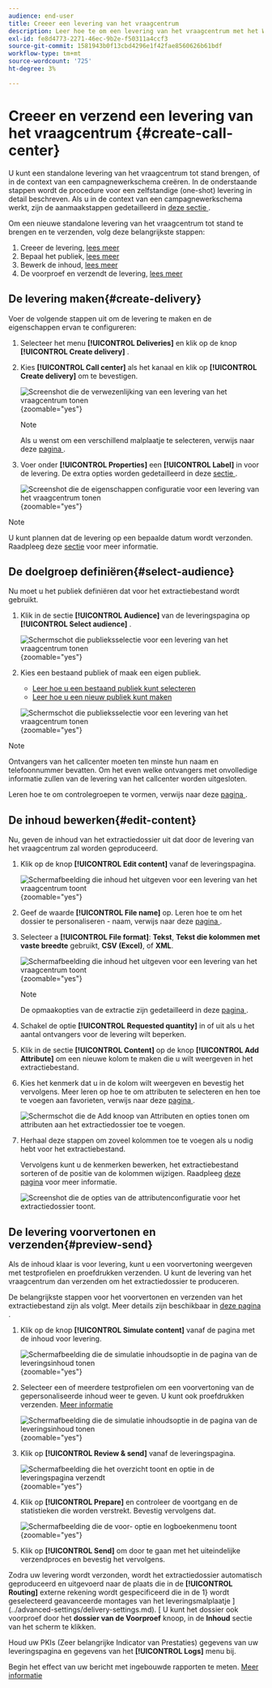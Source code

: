 ```yaml
---
audience: end-user
title: Creeer een levering van het vraagcentrum
description: Leer hoe te om een levering van het vraagcentrum met het Web van Adobe Campaign te creëren
exl-id: fe8d4773-2271-46ec-9b2e-f50311a4ccf3
source-git-commit: 1581943b0f13cbd4296e1f42fae8560626b61bdf
workflow-type: tm+mt
source-wordcount: '725'
ht-degree: 3%

---
```


# Creeer en verzend een levering van het vraagcentrum {#create-call-center}

U kunt een standalone levering van het vraagcentrum tot stand brengen, of in de context van een campagnewerkschema creëren. In de onderstaande stappen wordt de procedure voor een zelfstandige (one-shot) levering in detail beschreven. Als u in de context van een campagnewerkschema werkt, zijn de aanmaakstappen gedetailleerd in [ deze sectie ](../workflows/activities/channels.md#create-a-delivery-in-a-campaign-workflow).

Om een nieuwe standalone levering van het vraagcentrum tot stand te brengen en te verzenden, volg deze belangrijkste stappen:

1. Creeer de levering, [ lees meer ](#create-delivery)
1. Bepaal het publiek, [ lees meer ](#select-audience)
1. Bewerk de inhoud, [ lees meer ](#edit-content)
1. De voorproef en verzendt de levering, [ lees meer ](#preview-send)

## De levering maken{#create-delivery}

Voer de volgende stappen uit om de levering te maken en de eigenschappen ervan te configureren:

1. Selecteer het menu **[!UICONTROL Deliveries]** en klik op de knop **[!UICONTROL Create delivery]** .

1. Kies **[!UICONTROL Call center]** als het kanaal en klik op **[!UICONTROL Create delivery]** om te bevestigen.

   ![ Screenshot die de verwezenlijking van een levering van het vraagcentrum tonen ](assets/cc-create.png){zoomable="yes"}

   >[!NOTE]
   >
   >Als u wenst om een verschillend malplaatje te selecteren, verwijs naar deze [ pagina ](../msg/delivery-template.md).

1. Voer onder **[!UICONTROL Properties]** een **[!UICONTROL Label]** in voor de levering. De extra opties worden gedetailleerd in deze [ sectie ](../email/create-email.md#create-email).

   ![ Screenshot die de eigenschappen configuratie voor een levering van het vraagcentrum tonen ](assets/cc-properties.png){zoomable="yes"}

>[!NOTE]
>
>U kunt plannen dat de levering op een bepaalde datum wordt verzonden. Raadpleeg deze [sectie](../msg/gs-deliveries.md#gs-schedule) voor meer informatie.

## De doelgroep definiëren{#select-audience}

Nu moet u het publiek definiëren dat voor het extractiebestand wordt gebruikt.

1. Klik in de sectie **[!UICONTROL Audience]** van de leveringspagina op **[!UICONTROL Select audience]** .

   ![ Schermschot die publieksselectie voor een levering van het vraagcentrum tonen ](assets/cc-audience.png){zoomable="yes"}

1. Kies een bestaand publiek of maak een eigen publiek.

   * [Leer hoe u een bestaand publiek kunt selecteren](../audience/add-audience.md)
   * [Leer hoe u een nieuw publiek kunt maken](../audience/one-time-audience.md)

   ![ Schermschot die publieksselectie voor een levering van het vraagcentrum tonen ](assets/cc-audience2.png){zoomable="yes"}

>[!NOTE]
>
>Ontvangers van het callcenter moeten ten minste hun naam en telefoonnummer bevatten. Om het even welke ontvangers met onvolledige informatie zullen van de levering van het callcenter worden uitgesloten.
>
>Leren hoe te om controlegroepen te vormen, verwijs naar deze [ pagina ](../audience/control-group.md).

## De inhoud bewerken{#edit-content}

Nu, geven de inhoud van het extractiedossier uit dat door de levering van het vraagcentrum zal worden geproduceerd.

1. Klik op de knop **[!UICONTROL Edit content]** vanaf de leveringspagina.

   ![ Schermafbeelding die inhoud het uitgeven voor een levering van het vraagcentrum toont ](assets/cc-content0.png){zoomable="yes"}

1. Geef de waarde **[!UICONTROL File name]** op. Leren hoe te om het dossier te personaliseren - naam, verwijs naar deze [ pagina ](../personalization/personalize.md).

1. Selecteer a **[!UICONTROL File format]**: **Tekst**, **Tekst die kolommen met vaste breedte** gebruikt, **CSV (Excel)**, of **XML**.

   ![ Schermafbeelding die inhoud het uitgeven voor een levering van het vraagcentrum toont ](assets/cc-content.png){zoomable="yes"}

   >[!NOTE]
   >
   >De opmaakopties van de extractie zijn gedetailleerd in deze [ pagina ](../direct-mail/content-direct-mail.md#properties).

1. Schakel de optie **[!UICONTROL Requested quantity]** in of uit als u het aantal ontvangers voor de levering wilt beperken.

1. Klik in de sectie **[!UICONTROL Content]** op de knop **[!UICONTROL Add Attribute]** om een nieuwe kolom te maken die u wilt weergeven in het extractiebestand.

1. Kies het kenmerk dat u in de kolom wilt weergeven en bevestig het vervolgens. Meer leren op hoe te om attributen te selecteren en hen toe te voegen aan favorieten, verwijs naar deze [ pagina ](../get-started/attributes.md).

   ![ Schermschot die de Add knoop van Attributen en opties tonen om attributen aan het extractiedossier toe te voegen.](assets/cc-add-attribute.png)

1. Herhaal deze stappen om zoveel kolommen toe te voegen als u nodig hebt voor het extractiebestand.

   Vervolgens kunt u de kenmerken bewerken, het extractiebestand sorteren of de positie van de kolommen wijzigen. Raadpleeg [deze pagina](../direct-mail/content-direct-mail.md#content) voor meer informatie.

   ![ Screenshot die de opties van de attributenconfiguratie voor het extractiedossier toont.](assets/cc-content-attributes.png)

## De levering voorvertonen en verzenden{#preview-send}

Als de inhoud klaar is voor levering, kunt u een voorvertoning weergeven met testprofielen en proefdrukken verzenden. U kunt de levering van het vraagcentrum dan verzenden om het extractiedossier te produceren.

De belangrijkste stappen voor het voorvertonen en verzenden van het extractiebestand zijn als volgt. Meer details zijn beschikbaar in [ deze pagina ](../direct-mail/send-direct-mail.md).

1. Klik op de knop **[!UICONTROL Simulate content]** vanaf de pagina met de inhoud voor levering.

   ![ Schermafbeelding die de simulatie inhoudsoptie in de pagina van de leveringsinhoud tonen ](assets/cc-simulate0.png){zoomable="yes"}

1. Selecteer een of meerdere testprofielen om een voorvertoning van de gepersonaliseerde inhoud weer te geven. U kunt ook proefdrukken verzenden. [Meer informatie](../direct-mail/send-direct-mail.md#preview-dm)

   ![ Schermafbeelding die de simulatie inhoudsoptie in de pagina van de leveringsinhoud tonen ](assets/cc-simulate.png){zoomable="yes"}

1. Klik op **[!UICONTROL Review & send]** vanaf de leveringspagina.

   ![ Schermafbeelding die het overzicht toont en optie in de leveringspagina verzendt ](assets/cc-review-send.png){zoomable="yes"}

1. Klik op **[!UICONTROL Prepare]** en controleer de voortgang en de statistieken die worden verstrekt. Bevestig vervolgens dat.

   ![ Schermafbeelding die de voor- optie en logboekenmenu toont ](assets/cc-prepare.png){zoomable="yes"}

1. Klik op **[!UICONTROL Send]** om door te gaan met het uiteindelijke verzendproces en bevestig het vervolgens.

Zodra uw levering wordt verzonden, wordt het extractiedossier automatisch geproduceerd en uitgevoerd naar de plaats die in de **[!UICONTROL Routing]** externe rekening wordt gespecificeerd die in de 1} wordt geselecteerd geavanceerde montages van het leveringsmalplaatje ](../advanced-settings/delivery-settings.md). [ U kunt het dossier ook voorproef door het **dossier van de Voorproef** knoop, in de **Inhoud** sectie van het scherm te klikken.

Houd uw PKIs (Zeer belangrijke Indicator van Prestaties) gegevens van uw leveringspagina en gegevens van het **[!UICONTROL Logs]** menu bij.

Begin het effect van uw bericht met ingebouwde rapporten te meten. [Meer informatie](../reporting/direct-mail.md)

